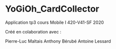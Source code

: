 # YoGiOh_CardCollector

Application tp3 cours Mobile I 420-V41-SF 2020

Créé en colaboration avec :

Pierre-Luc Maltais
Anthony Bérubé
Antoine Lessard

